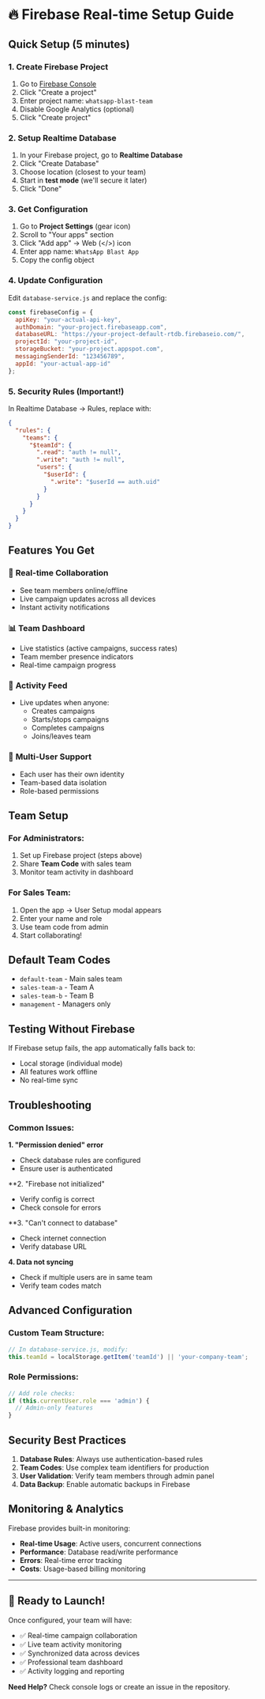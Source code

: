 # 🔥 Firebase Real-time Setup Guide

## Quick Setup (5 minutes)

### 1. Create Firebase Project
1. Go to [Firebase Console](https://console.firebase.google.com/)
2. Click "Create a project"
3. Enter project name: `whatsapp-blast-team`
4. Disable Google Analytics (optional)
5. Click "Create project"

### 2. Setup Realtime Database
1. In your Firebase project, go to **Realtime Database**
2. Click "Create Database"
3. Choose location (closest to your team)
4. Start in **test mode** (we'll secure it later)
5. Click "Done"

### 3. Get Configuration
1. Go to **Project Settings** (gear icon)
2. Scroll to "Your apps" section
3. Click "Add app" → Web (</>) icon
4. Enter app name: `WhatsApp Blast App`
5. Copy the config object

### 4. Update Configuration
Edit `database-service.js` and replace the config:

```javascript
const firebaseConfig = {
  apiKey: "your-actual-api-key",
  authDomain: "your-project.firebaseapp.com", 
  databaseURL: "https://your-project-default-rtdb.firebaseio.com/",
  projectId: "your-project-id",
  storageBucket: "your-project.appspot.com",
  messagingSenderId: "123456789",
  appId: "your-actual-app-id"
};
```

### 5. Security Rules (Important!)
In Realtime Database → Rules, replace with:

```json
{
  "rules": {
    "teams": {
      "$teamId": {
        ".read": "auth != null",
        ".write": "auth != null",
        "users": {
          "$userId": {
            ".write": "$userId == auth.uid"
          }
        }
      }
    }
  }
}
```

## Features You Get

### 🔴 **Real-time Collaboration**
- See team members online/offline
- Live campaign updates across all devices
- Instant activity notifications

### 📊 **Team Dashboard** 
- Live statistics (active campaigns, success rates)
- Team member presence indicators
- Real-time campaign progress

### 🔔 **Activity Feed**
- Live updates when anyone:
  - Creates campaigns
  - Starts/stops campaigns  
  - Completes campaigns
  - Joins/leaves team

### 👥 **Multi-User Support**
- Each user has their own identity
- Team-based data isolation
- Role-based permissions

## Team Setup

### For Administrators:
1. Set up Firebase project (steps above)
2. Share **Team Code** with sales team
3. Monitor team activity in dashboard

### For Sales Team:
1. Open the app → User Setup modal appears
2. Enter your name and role
3. Use team code from admin
4. Start collaborating!

## Default Team Codes
- `default-team` - Main sales team
- `sales-team-a` - Team A
- `sales-team-b` - Team B
- `management` - Managers only

## Testing Without Firebase
If Firebase setup fails, the app automatically falls back to:
- Local storage (individual mode)
- All features work offline
- No real-time sync

## Troubleshooting

### Common Issues:

**1. "Permission denied" error**
- Check database rules are configured
- Ensure user is authenticated

**2. "Firebase not initialized" 
- Verify config is correct
- Check console for errors

**3. "Can't connect to database"
- Check internet connection
- Verify database URL

**4. Data not syncing**
- Check if multiple users are in same team
- Verify team codes match

## Advanced Configuration

### Custom Team Structure:
```javascript
// In database-service.js, modify:
this.teamId = localStorage.getItem('teamId') || 'your-company-team';
```

### Role Permissions:
```javascript
// Add role checks:
if (this.currentUser.role === 'admin') {
  // Admin-only features
}
```

## Security Best Practices

1. **Database Rules**: Always use authentication-based rules
2. **Team Codes**: Use complex team identifiers for production
3. **User Validation**: Verify team members through admin panel
4. **Data Backup**: Enable automatic backups in Firebase

## Monitoring & Analytics

Firebase provides built-in monitoring:
- **Real-time Usage**: Active users, concurrent connections
- **Performance**: Database read/write performance  
- **Errors**: Real-time error tracking
- **Costs**: Usage-based billing monitoring

---

## 🚀 Ready to Launch!

Once configured, your team will have:
- ✅ Real-time campaign collaboration
- ✅ Live team activity monitoring  
- ✅ Synchronized data across devices
- ✅ Professional team dashboard
- ✅ Activity logging and reporting

**Need Help?** Check console logs or create an issue in the repository.